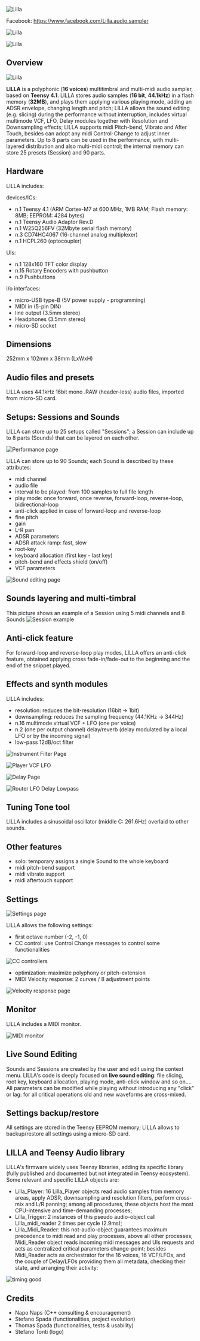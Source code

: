 ![Lilla](/pics/logo.jpg)

Facebook: https://www.facebook.com/Lilla.audio.sampler

![Lilla](/pics/D3.jpg)

![Lilla](/pics/D9.jpg)


Overview
-----------------------

![Lilla](/pics/D11.jpg)

__LILLA__ is a polyphonic (__16 voices__) multitimbral and multi-midi audio sampler, based on __Teensy 4.1__. LILLA stores audio samples (__16 bit__, __44.1kHz__) in a flash memory (__32MB__), and plays them applying various playing mode, adding an ADSR envelope, changing length and pitch; LILLA allows the sound editing (e.g. slicing) during the performance without interruption, includes virtual multimode VCF, LFO, Delay modules together with Resolution and Downsampling effects; LILLA supports midi Pitch-bend, Vibrato and After Touch, besides can adopt any midi Control-Change to adjust inner parameters. Up to 8 parts can be used in the performance, with multi-layered distribution and also multi-midi control; the internal memory can store 25 presets (Session) and 90 parts.

Hardware
-----------------------
LILLA includes:

 devices/ICs:
 - n.1 Teensy 4.1 (ARM Cortex-M7 at 600 MHz, 1MB RAM; Flash memory: 8MB; EEPROM: 4284 bytes)
 - n.1 Teensy Audio Adaptor Rev.D
 - n.1 W25Q256FV (32Mbyte serial flash memory)
 - n.3 CD74HC4067 (16-channel analog multiplexer)
 - n.1 HCPL260 (optocoupler)

 UIs:
 - n.1 128x160 TFT color display
 - n.15 Rotary Encoders with pushbutton
 - n.9 Pushbuttons

 i/o interfaces:
 - micro-USB type-B (5V power supply - programming)
 - MIDI in (5-pin DIN)
 - line output (3.5mm stereo)
 - Headphones (3.5mm stereo)
 - micro-SD socket


 Dimensions
 -----------------------
252mm x 102mm x 38mm (LxWxH)


Audio files and presets
-----------------------
LILLA uses 44.1kHz 16bit mono .RAW (header-less) audio files, imported from micro-SD card.


Setups: Sessions and Sounds
 -----------------------
LILLA can store up to 25 setups called "Sessions"; a Session can include up to 8 parts (Sounds) that can be layered on each other.

 ![Performance page](/pics/D2.jpg)

 LILLA can store up to 90 Sounds; each Sound is described by these attributes:
 - midi channel
 - audio file
 - interval to be played: from 100 samples to full file length
 - play mode: once forward, once reverse, forward-loop, reverse-loop, bidirectional-loop
 - anti-click applied in case of forward-loop and reverse-loop
 - fine pitch
 - gain
 - L-R pan
 - ADSR parameters
 - ADSR attack ramp: fast, slow
 - root-key
 - keyboard allocation (first key - last key)
 - pitch-bend and effects shield (on/off)
 - VCF parameters

![Sound editing page](/pics/D5.jpg)


Sounds layering and multi-timbral
 -----------------------
This picture shows an example of a Session using 5 midi channels and 8 Sounds
![Session example](/pics/Sounds.jpg)


Anti-click feature
-----------------------
For forward-loop and reverse-loop play modes, LILLA offers an anti-click feature, obtained applying cross fade-in/fade-out to the beginning and the end of the snippet played.


 Effects and synth modules
 -----------------------
LILLA includes:
 - resolution: reduces the bit-resolution (16bit -> 1bit)
 - downsampling: reduces the sampling frequency (44.1KHz -> 344Hz)
 - n.16 multimode virtual VCF + LFO (one per voice)
 - n.2 (one per output channel) delay/reverb (delay modulated by a local LFO or by the incoming signal)
 - low-pass 12dB/oct filter

![Instrument Filter Page](/pics/D20.jpg)

![Player VCF LFO](/pics/D16.jpg)

![Delay Page](/pics/D14.jpg)

![Router LFO Delay Lowpass](/pics/D15.jpg)


 Tuning Tone tool
 -----------------------
 LILLA includes a sinusoidal oscillator (middle C: 261.6Hz) overlaid to other sounds.  


 Other features
 -----------------------
 - solo: temporary assigns a single Sound to the whole keyboard
 - midi pitch-bend support
 - midi vibrato support
 - midi aftertouch support


 Settings
 -----------------------
 ![Settings page](/pics/D6.jpg)

 LILLA allows the following settings:
 - first octave number (-2, -1, 0)
 - CC control: use Control Change messages to control some functionalities

 ![CC controllers](/pics/D7.jpg)

 - optimization: maximize polyphony or pitch-extension
 - MIDI Velocity response: 2 curves / 8 adjustment points

 ![Velocity response page](/pics/D8.jpg)


 Monitor
 -----------------------
 LILLA includes a MIDI monitor.

 ![MIDI monitor](/pics/D10.jpg)


 Live Sound Editing
 -----------------------
Sounds and Sessions are created by the user and edit using the context menu. LILLA's code is deeply focused on __live sound editing__: file slicing, root key, keyboard allocation, playing mode, anti-click window and so on.... All parameters can be modified while playing without introducing any "click" or lag: for all critical operations old and new waveforms are cross-mixed.


 Settings backup/restore
 -----------------------
 All settings are stored in the Teensy EEPROM memory; LILLA allows to backup/restore all settings using a micro-SD card.


 LILLA and Teensy Audio library
 -----------------------
 LILLA's firmware widely uses Teensy libraries, adding its specific library (fully published and documented but not integrated in Teensy ecosystem). Some relevant and specific LILLA objects are:
 - Lilla_Player: 16 Lilla_Player objects read audio samples from memory areas, apply ADSR, downsampling and resolution filters, perform cross-mix and L/R panning; among all procedures, these objects host the most CPU-intensive and time-demanding processes;
 - Lilla_Trigger: 2 instances of this pseudo audio-object call Lilla_midi_reader 2 times per cycle (2.9ms);
 - Lilla_Midi_Reader: this not-audio-object guarantees maximum precedence to midi read and play processes, above all other processes; Midi_Reader object reads incoming midi messages and UIs requests and acts as centralized critical parameters change-point; besides Midi_Reader acts as orchestrator for the 16 voices, 16 VCF/LFOs, and the couple of Delay/LFOs providing them all metadata, checking their state, and arranging their activity:

 ![timing good](/pics/TIMING_GOOD.JPG)


 Credits
-----------------------
- Napo Naps (C++ consulting & encouragement)
- Stefano Spada (functionalities, project evolution)
- Thomas Spada (functionalities, tests & usability)
- Stefano Tonti (logo)
